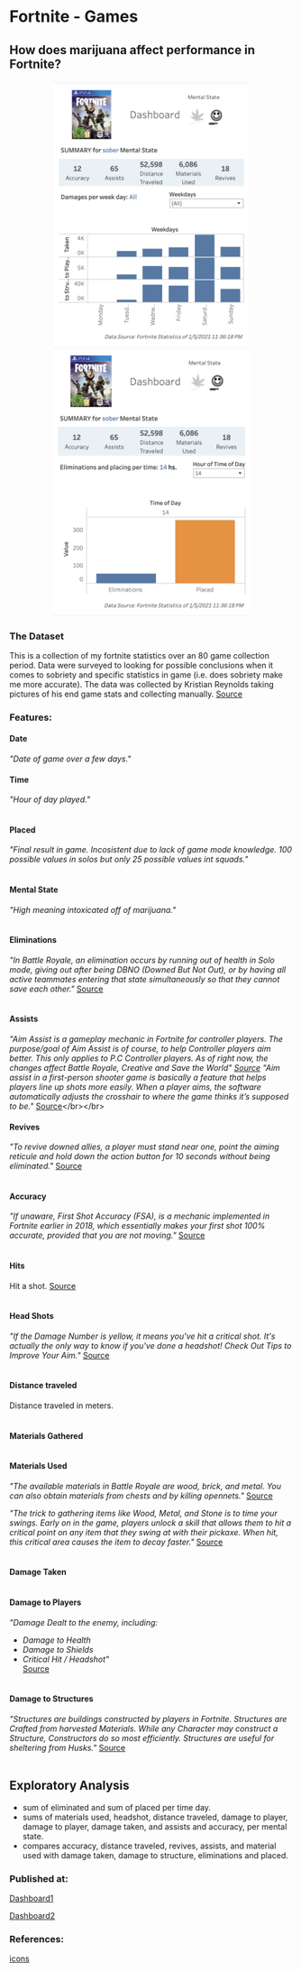 
# Fortnite - Games
## How does marijuana affect performance in Fortnite?

<p align="center">
<img src = "images/dashboard_weekdays.png"  width=350> <img src = "images/dashboard_time.png"  width=350>  <br/>
<p>

### The Dataset
This is a collection of my fortnite statistics over an 80 game collection period. Data were surveyed to looking for possible conclusions when it comes to sobriety and specific statistics in game (i.e. does sobriety make me more accurate).
The data was collected by Kristian Reynolds taking pictures of his end game stats and collecting manually.
[Source](https://data.world/kreynol3/fortnite-statistics80-games)

### Features:
#### Date
*"Date of game over a few days."*

#### Time
*"Hour of day played."*</br></br>

#### Placed
*"Final result in game. Incosistent due to lack of game mode knowledge. 100 possible values in solos but only 25 possible values int squads."*</br></br>

#### Mental State
*"High meaning intoxicated off of marijuana."*</br></br>

#### Eliminations
*"In Battle Royale, an elimination occurs by running out of health in Solo mode, giving out after being DBNO (Downed But Not Out), or by having all active teammates entering that state simultaneously so that they cannot save each other."*
[Source](https://fortnite.gamepedia.com/Elimination#:~:text=In%20Battle%20Royale%2C%20an%20elimination,they%20cannot%20save%20each%20other)</br></br>


#### Assists
*"Aim Assist is a gameplay mechanic in Fortnite for controller players. The purpose/goal of Aim Assist is of course, to help Controller players aim better. This only applies to P.C Controller players. As of right now, the changes affect Battle Royale, Creative and Save the World"
[Source](https://fortnite.fandom.com/wiki/Aim_Assist)
"Aim assist in a first-person shooter game is basically a feature that helps players line up shots more easily. When a player aims, the software automatically adjusts the crosshair to where the game thinks it’s supposed to be."*
[Source](https://www.sportskeeda.com/esports/fortnite-aim-assist-number-one-reason-pros-leaving-game#:~:text=Aim%20assist%20in%20a%20first,thinks%20it's%20supposed%20to%20be.)</br></br>

#### Revives
*"To revive downed allies, a player must stand near one, point the aiming reticule and hold down the action button for 10 seconds without being eliminated."*
[Source](https://fortnite.gamepedia.com/Revive#:~:text=To%20revive%20downed%20allies%2C%20a,10%20seconds%20without%20being%20eliminated)</br></br>

#### Accuracy
*"If unaware, First Shot Accuracy (FSA), is a mechanic implemented in Fortnite earlier in 2018, which essentially makes your first shot 100% accurate, provided that you are not moving."*
[Source](https://www.dexerto.com/fortnite/simple-exploit-in-fortnite-gives-you-first-shot-accuracy-with-every-shot-216360/)</br></br>

#### Hits
Hit a shot.
[Source](https://www.dailyesports.gg/fortnite-terminology-and-communication-terms-to-know/)</br></br>

#### Head Shots
*"If the Damage Number is yellow, it means you've hit a critical shot. It's actually the only way to know if you've done a headshot! Check Out Tips to Improve Your Aim."*
[Source](https://gamewith.net/fortnite/article/show/182#:~:text=Check%20for%20Headshots,Tips%20to%20Improve%20Your%20Aim)</br></br>


#### Distance traveled
Distance traveled in meters.</br></br>

#### Materials Gathered</br></br>

#### Materials Used

*"The available materials in Battle Royale are wood, brick, and metal. You can also obtain materials from chests and by killing opennets."*
[Source](https://fortnite.fandom.com/wiki/Materials#:~:text=The%20available%20materials%20in%20Battle,chests%20and%20by%20killing%20opennets)</br>

*"The trick to gathering items like Wood, Metal, and Stone is to time your swings. Early on in the game, players unlock a skill that allows them to hit a critical point on any item that they swing at with their pickaxe. When hit, this critical area causes the item to decay faster."*
[Source](https://primagames.com/tips/fortnite-how-gather-materials-quickly#:~:text=The%20trick%20to%20gathering%20items,the%20item%20to%20decay%20faster)</br></br>


#### Damage Taken</br></br>

#### Damage to Players

*"Damage Dealt to the enemy, including:*
- *Damage to Health*
- *Damage to Shields*
- *Critical Hit / Headshot"*</br>
[Source](https://gamewith.net/fortnite/article/show/182)</br></br>


#### Damage to Structures
*"Structures are buildings constructed by players in Fortnite. Structures are Crafted from harvested Materials. While any Character may construct a Structure, Constructors do so most efficiently. Structures are useful for sheltering from Husks."*
[Source](https://www.ign.com/wikis/fortnite/Structures)</br></br>

## Exploratory Analysis

- sum of eliminated and sum of placed per time day.
- sums of materials used, headshot, distance traveled, damage to player, damage to player, damage taken, and assists and accuracy, per mental state.
- compares accuracy, distance traveled, revives, assists, and material used with damage taken, damage to structure, eliminations and placed.


### Published at:</br>

[Dashboard1](https://public.tableau.com/profile/karina.condeixa#!/vizhome/Fortnite_1_Dashoboard1/Dashboard1?publish=yes)

[Dashboard2](https://public.tableau.com/profile/karina.condeixa#!/vizhome/Fortnite_1_Dashoboard2/Dashboard2?publish=yes)

### References:</br>

[icons](https://thenounproject.com/)


